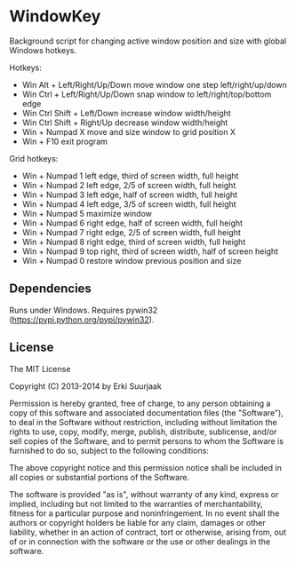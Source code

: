 WindowKey
=========

Background script for changing active window position and size with
global Windows hotkeys. 

Hotkeys:
- Win Alt        + Left/Right/Up/Down  move window one step left/right/up/down
- Win Ctrl       + Left/Right/Up/Down  snap window to left/right/top/bottom edge
- Win Ctrl Shift + Left/Down           increase window width/height
- Win Ctrl Shift + Right/Up            decrease window width/height
- Win            + Numpad X            move and size window to grid position X
- Win            + F10                 exit program

Grid hotkeys:
- Win + Numpad 1    left edge, third of screen width, full height
- Win + Numpad 2    left edge, 2/5 of screen width, full height
- Win + Numpad 3    left edge, half of screen width, full height
- Win + Numpad 4    left edge, 3/5 of screen width, full height
- Win + Numpad 5    maximize window
- Win + Numpad 6    right edge, half of screen width, full height
- Win + Numpad 7    right edge, 2/5 of screen width, full height
- Win + Numpad 8    right edge, third of screen width, full height
- Win + Numpad 9    top right, third of screen width, half of screen height
- Win + Numpad 0    restore window previous position and size


Dependencies
------------

Runs under Windows. Requires pywin32 (https://pypi.python.org/pypi/pywin32).


License
-------

The MIT License

Copyright (C) 2013-2014 by Erki Suurjaak

Permission is hereby granted, free of charge, to any person obtaining a copy
of this software and associated documentation files (the "Software"), to deal
in the Software without restriction, including without limitation the rights
to use, copy, modify, merge, publish, distribute, sublicense, and/or sell
copies of the Software, and to permit persons to whom the Software is
furnished to do so, subject to the following conditions:

The above copyright notice and this permission notice shall be included in
all copies or substantial portions of the Software.

The software is provided "as is", without warranty of any kind, express or
implied, including but not limited to the warranties of merchantability,
fitness for a particular purpose and noninfringement. In no event shall the
authors or copyright holders be liable for any claim, damages or other
liability, whether in an action of contract, tort or otherwise, arising from,
out of or in connection with the software or the use or other dealings in
the software.

